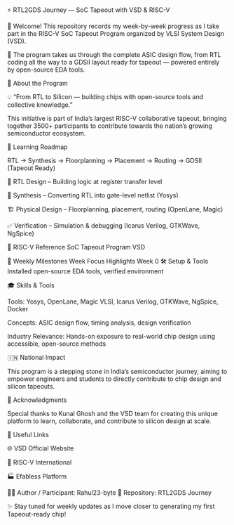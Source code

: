 ⚡ RTL2GDS Journey — SoC Tapeout with VSD & RISC-V

👋 Welcome! This repository records my week-by-week progress as I take part in the RISC-V SoC Tapeout Program organized by VLSI System Design (VSD).

🚀 The program takes us through the complete ASIC design flow, from RTL coding all the way to a GDSII layout ready for tapeout — powered entirely by open-source EDA tools.

🌟 About the Program

💡 “From RTL to Silicon — building chips with open-source tools and collective knowledge.”

This initiative is part of India’s largest RISC-V collaborative tapeout, bringing together 3500+ participants to contribute towards the nation’s growing semiconductor ecosystem.

📖 Learning Roadmap

RTL → Synthesis → Floorplanning → Placement → Routing → GDSII (Tapeout Ready)

📝 RTL Design – Building logic at register transfer level

🔄 Synthesis – Converting RTL into gate-level netlist (Yosys)

🏗️ Physical Design – Floorplanning, placement, routing (OpenLane, Magic)

✅ Verification – Simulation & debugging (Icarus Verilog, GTKWave, NgSpice)

🎯 RISC-V Reference SoC Tapeout Program VSD

📅 Weekly Milestones
Week	Focus	Highlights
Week 0	🛠️ Setup & Tools	Installed open-source EDA tools, verified environment

🎓 Skills & Tools

Tools: Yosys, OpenLane, Magic VLSI, Icarus Verilog, GTKWave, NgSpice, Docker

Concepts: ASIC design flow, timing analysis, design verification

Industry Relevance: Hands-on exposure to real-world chip design using accessible, open-source methods

🇮🇳 National Impact

This program is a stepping stone in India’s semiconductor journey, aiming to empower engineers and students to directly contribute to chip design and silicon tapeouts.

🙏 Acknowledgments

Special thanks to Kunal Ghosh and the VSD team for creating this unique platform to learn, collaborate, and contribute to silicon design at scale.

🔗 Useful Links

🌐 VSD Official Website

🔗 RISC-V International

🏭 Efabless Platform

👨‍💻 Author / Participant: Rahul23-byte
📂 Repository: RTL2GDS Journey

✨ Stay tuned for weekly updates as I move closer to generating my first Tapeout-ready chip!
